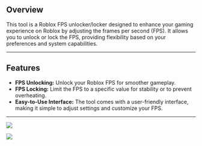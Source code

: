 ## Overview

This tool is a Roblox FPS unlocker/locker designed to enhance your gaming experience on Roblox by adjusting the frames per second (FPS). It allows you to unlock or lock the FPS, providing flexibility based on your preferences and system capabilities.

---

## Features

- **FPS Unlocking:** Unlock your Roblox FPS for smoother gameplay.
- **FPS Locking:** Limit the FPS to a specific value for stability or to prevent overheating.
- **Easy-to-Use Interface:** The tool comes with a user-friendly interface, making it simple to adjust settings and customize your FPS.

---

![](https://i.imgur.com/RGJHDSc.png)

![](https://i.imgur.com/3sJ0Kl0.png)
